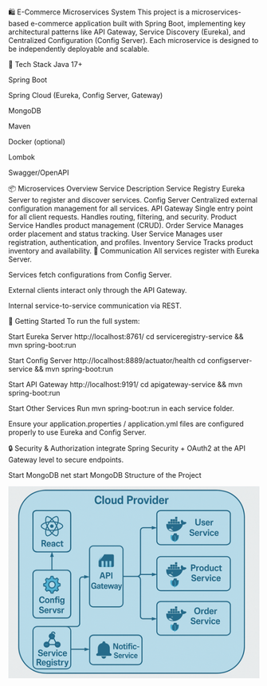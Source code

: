 🛍️ E-Commerce Microservices System
This project is a microservices-based e-commerce application built with Spring Boot, implementing key architectural patterns like API Gateway, Service Discovery (Eureka), and Centralized Configuration (Config Server). Each microservice is designed to be independently deployable and scalable.

🧱 Tech Stack
Java 17+

Spring Boot

Spring Cloud (Eureka, Config Server, Gateway)

MongoDB 

Maven

Docker (optional)

Lombok

Swagger/OpenAPI

📦 Microservices Overview
Service	Description
Service Registry	Eureka Server to register and discover services.
Config Server	Centralized external configuration management for all services.
API Gateway	Single entry point for all client requests. Handles routing, filtering, and security.
Product Service	Handles product management (CRUD).
Order Service	Manages order placement and status tracking.
User Service	Manages user registration, authentication, and profiles.
Inventory Service	Tracks product inventory and availability.
🔁 Communication
All services register with Eureka Server.

Services fetch configurations from Config Server.

External clients interact only through the API Gateway.

Internal service-to-service communication via REST.

🚀 Getting Started
To run the full system:

Start Eureka Server http://localhost:8761/
cd serviceregistry-service && mvn spring-boot:run  


Start Config Server  http://localhost:8889/actuator/health
cd configserver-service && mvn spring-boot:run


Start API Gateway    http://localhost:9191/
cd apigateway-service && mvn spring-boot:run

Start Other Services
Run mvn spring-boot:run in each service folder.

Ensure your application.properties / application.yml files are configured properly to use Eureka and Config Server.

🔒 Security & Authorization
 integrate Spring Security + OAuth2 at the API Gateway level to secure endpoints.

 Start MongoDB
net start MongoDB
Structure of the Project

![alt text](image.png)

 